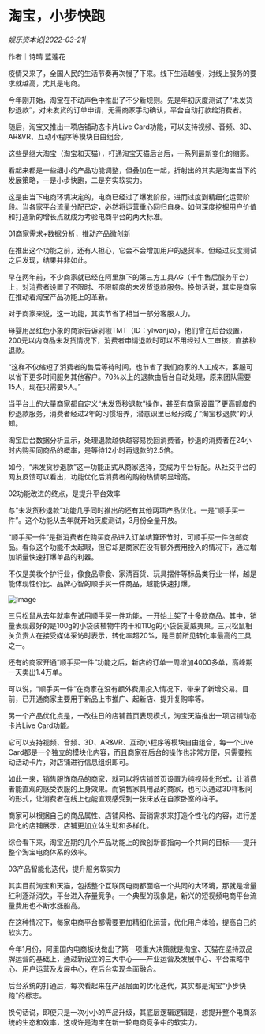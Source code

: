 # 淘宝，小步快跑

*娱乐资本论|2022-03-21|*

作者｜诗晴 蓝莲花

疫情又来了，全国人民的生活节奏再次慢了下来。线下生活越慢，对线上服务的要求就越高，尤其是电商。

今年刚开始，淘宝在不动声色中推出了不少新规则。先是年初灰度测试了“未发货秒退款”，对未发货的订单申请，无需商家手动确认，平台自动打款给消费者。

随后，淘宝又推出一项店铺动态卡片Live Card功能，可以支持视频、音频、3D、AR&VR、互动小程序等模块自由组合。

这些是继大淘宝（淘宝和天猫），打通淘宝天猫后台后，一系列最新变化的缩影。

看起来都是一些细小的产品功能调整，但叠加在一起，折射出的其实是淘宝当下的发展策略，一是小步快跑，二是夯实软实力。

这是由当下电商环境决定的，电商已经过了爆发阶段，进而过度到精细化运营阶段。当各家平台流量分配已定，必然将运营重心回归自身。如何深度挖掘用户价值和打造新的增长点就成为考验电商平台的两大标准。

01商家需求+数据分析，推动产品微创新

在推出这个功能之前，还有人担心，它会不会增加用户的退货率。但经过灰度测试之后发现，结果并非如此。

早在两年前，不少商家就已经在阿里旗下的第三方工具AG（千牛售后服务平台）上，对消费者设置了不限时、不限额度的未发货退款服务。换句话说，其实是商家在推动着淘宝产品功能上的革新。

对于商家来说，这一功能，其实节省了相当一部分客服人力。

母婴用品红色小象的商家告诉剁椒TMT（ID：ylwanjia），他们曾在后台设置，200元以内商品未发货情况下，消费者申请退款时可以不用经过人工审核，直接秒退款。

“这样不仅缩短了消费者的售后等待时间，也节省了我们商家的人工成本，客服可以省下更多时间服务其他客户。70%以上的退款由后台自动处理，原来团队需要15人，现在只需要5人。”

当平台上的大量商家都自定义“未发货秒退款”操作，甚至有商家设置了更高额度的秒退款服务，消费者经过2年的习惯培养，潜意识里已经形成了“淘宝秒退款”的认知。

淘宝后台数据分析显示，处理退款越快越容易挽回消费者，秒退的消费者在24小时内购买同商品的概率，是等待12小时再退款的2.5倍。

如今，“未发货秒退款”这一功能正式从商家选择，变成为平台标配。从社交平台的网友反馈可以看出，功能优化后消费者的购物热情明显增高。

02功能改进的终点，是提升平台效率

与“未发货秒退款”功能几乎同时推出的还有其他两项产品优化。一是“顺手买一件”。这个功能从去年就开始灰度测试，3月份全量开放。

“顺手买一件”是指消费者在购买商品进入订单结算环节时，可顺手买一件包邮商品。看似这个功能不太起眼，但它却是商家在没有额外费用投入的情况下，通过增加销量快速打爆单品的利器。

不仅是美妆个护行业，像食品零食、家清百货、玩具摆件等标品类行业一样，越是能体现性价比、品牌心智的顺手买一件商品，越能快速打爆。

![Image](https://p6.toutiaoimg.com/origin/tos-cn-i-qvj2lq49k0/0d00618d5e9a41a49ee90841af80c913?from=pc)

三只松鼠从去年就率先试用顺手买一件功能，一开始上架了十多款商品。其中，销量表现最好的是100g的小袋装植物牛肉干和110g的小袋装夏威夷果。三只松鼠相关负责人在接受媒体采访时表示，转化率超20%，是目前所见转化率最高的工具之一。

还有的商家开通“顺手买一件”功能之后，新店的订单一周增加4000多单，高峰期一天卖出1.4万单。

可以说，“顺手买一件”在商家在没有额外费用投入情况下，带来了新增交易。目前，已开通商家主要用于新品上市推广、起新店、提升复购率等。

另一个产品优化点是，一改往日的店铺首页表现模式，淘宝天猫推出一项店铺动态卡片Live Card功能。

它可以支持视频、音频、3D、AR&VR、互动小程序等模块自由组合，每一个Live Card都是一个独立的模块化内容，而且商家在后台的操作也非常方便，只需要拖动活动卡片，对店铺进行信息组织即可。

如此一来，销售服饰商品的商家，就可以将店铺首页设置为纯视频化形式，让消费者能直观的感受衣服的上身效果。而销售家具用品的商家，也可以通过3D样板间的形式，让消费者在线上也能直观感受到一张床放在自家卧室的样子。

商家可以根据自己的商品属性、店铺风格、营销需求来打造个性化的内容，进行差异化的店铺展示，店铺更加立体生动和多样化。

综合看下来，淘宝近期的几个产品功能上的微创新都指向一个共同的目标——提升整个淘宝电商体系的效率。

03产品智能化迭代，提升服务软实力

其实目前淘宝和天猫，包括整个互联网电商都面临一个共同的大环境，那就是增量红利逐渐消失，平台进入存量竞争。一个典型的现象是，新兴的短视频电商平台流量费用也不断水涨船高。

在这种情况下，每家电商平台都需要更加精细化运营，优化用户体验，提高自己的软实力。

今年1月份，阿里国内电商板块做出了第一项重大决策就是淘宝、天猫在坚持双品牌运营的基础上，通过新设立的三大中心——产业运营及发展中心、平台策略中心、用户运营及发展中心，在后台实现全面融合。

后台系统的打通后，每次看起来在产品层面的优化迭代，其实都是淘宝“小步快跑”的标志。

换句话说，即便只是一次小小的产品升级，其底层逻辑逻辑是，想提升整个电商系统的生态和效率，这或许是淘宝在新一轮电商竞争中的软实力。

